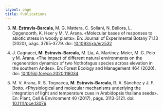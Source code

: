 ```yaml
---
layout: page
title: Publications
---
```


3. **M. Estravis-Barcala**, M. G. Mattera, C. Soliani, N. Bellora, L. Opgenoorth, K. Heer y M. V. Arana.
«Molecular bases of responses to abiotic stress in woody plants». En: Journal of Experimental Botany
71.13 (2020), págs. 3765-3779. doi: [10.1093/jxb/erz532](https://doi.org/10.1093/jxb/erz532)

2. J. Cagnacci, **M. Estravis-Barcala**, M. Lía, A. Martínez-Meier, M. G. Polo y M. Arana. «The impact of
different natural environments on the regeneration dynamics of two Nothofagus species across elevation in
the southern Andes». En: Forest Ecology and Management 464 (2020). doi: [10.1016/j.foreco.2020.118034](https://doi.org/10.1016/j.foreco.2020.118034)

1. M. V. Arana, R. S. Tognacca, **M. Estravis-Barcala**, R. A. Sánchez y J. F. Botto. «Physiological and
molecular mechanisms underlying the integration of light and temperature cues in Arabidopsis thaliana
seeds». En: Plant, Cell & Environment 40 (2017), págs. 3113-3121. doi: [10.1111/pce.13076](https://doi.org/10.1111/pce.13076)
